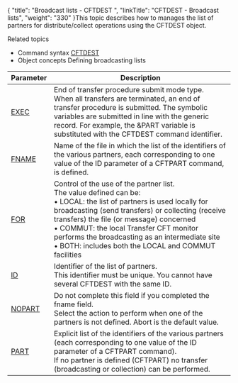 {
    "title": "Broadcast lists - CFTDEST ",
    "linkTitle": "CFTDEST &#45; Broadcast lists",
    "weight": "330"
}This topic describes how to manages the list of partners for distribute/collect
operations using the CFTDEST object.

Related
topics

-   Command syntax
    [CFTDEST](../../../command_summary#CFTDEST)
-   Object concepts
    Defining
    broadcasting lists


| Parameter  | Description  |
| --- | --- |
|  <a href="../../../command_summary/parameter_intro/exec#exec_CFTDEST">EXEC</a>  |  End of transfer procedure submit mode type.<br/>When all transfers are terminated, an end of transfer procedure is submitted. The symbolic variables are submitted in line with the generic record. For example, the &amp;PART variable is substituted with the CFTDEST command identifier.  |
|  <a href="../../../command_summary/parameter_intro/fname#fname_CFTDEST">FNAME</a>  |  Name of the file in which the list of the identifiers of the various partners, each corresponding to one value of the ID parameter of a CFTPART command, is defined.  |
|  <a href="../../../command_summary/parameter_intro/for">FOR</a>  |  Control of the use of the partner list.<br/>The value defined can be:<br/> • LOCAL: the list of partners is used locally for broadcasting (send transfers) or collecting (receive transfers) the file (or message) concerned<br/> • COMMUT: the local Transfer CFT monitor performs the broadcasting as an intermediate site<br/> • BOTH: includes both the LOCAL and COMMUT facilities</li>  |
|  <a href="../../../command_summary/parameter_intro/id">ID</a>  |  Identifier of the list of partners.<br/>This identifier must be unique. You cannot have several CFTDEST with the same ID.  |
|  <a href="../../../command_summary/parameter_intro/nopart">NOPART</a>  |  Do not complete this field if you completed the fname field.<br/>Select the action to perform when one of the partners is not defined. Abort is the default value.  |
|  <a href="../../../command_summary/parameter_intro/part">PART</a>  |  Explicit list of the identifiers of the various partners (each corresponding to one value of the ID parameter of a CFTPART command).<br/>If no partner is defined (CFTPART) no transfer (broadcasting or collection) can be performed.  |

